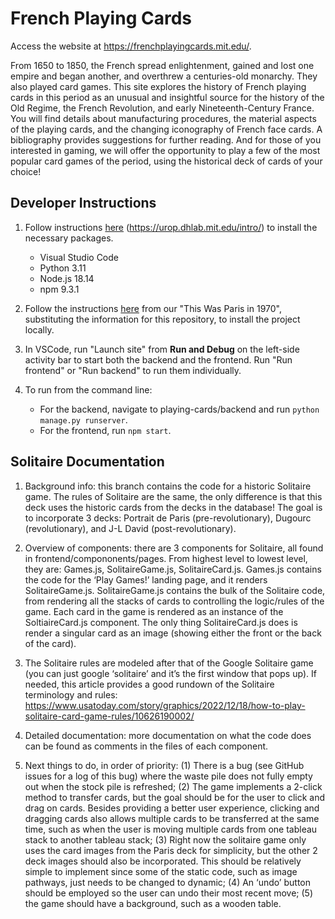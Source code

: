 # French Playing Cards

Access the website at https://frenchplayingcards.mit.edu/.

From 1650 to 1850, the French spread enlightenment, gained and lost one empire and began another, and overthrew a centuries-old monarchy. They also played card games. This site explores the history of French playing cards in this period as an unusual and insightful source for the history of the Old Regime, the French Revolution, and early Nineteenth-Century France. You will find details about manufacturing procedures, the material aspects of the playing cards, and the changing iconography of French face cards. A bibliography provides suggestions for further reading. And for those of you interested in gaming, we will offer the opportunity to play a few of the most popular card games of the period, using the historical deck of cards of your choice!


## Developer Instructions

1. Follow instructions [here](https://urop.dhlab.mit.edu/intro/) (https://urop.dhlab.mit.edu/intro/) to install the necessary packages.
    - Visual Studio Code
    - Python 3.11
    - Node.js 18.14
    - npm 9.3.1

2. Follow the instructions [here](https://urop.dhlab.mit.edu/paris-installation-guide/) from our "This Was Paris in 1970", substituting the information for this repository, to install the project locally. 

3. In VSCode, run "Launch site" from **Run and Debug** on the left-side activity bar to start both the backend and the frontend. Run "Run frontend" or "Run backend" to run them individually.

4. To run from the command line:
    - For the backend, navigate to playing-cards/backend and run `python manage.py runserver`. 
    - For the frontend, run `npm start`. 



## Solitaire Documentation

1. Background info: this branch contains the code for a historic Solitaire game. The rules of Solitaire are the same, the only difference is that this deck uses the historic cards from the decks in the database! The goal is to incorporate 3 decks: Portrait de Paris (pre-revolutionary), Dugourc (revolutionary), and J-L David (post-revolutionary).

2. Overview of components: there are 3 components for Solitaire, all found in frontend/compononents/pages. From highest level to lowest level, they are: Games.js, SolitaireGame.js, SolitaireCard.js. Games.js contains the code for the ‘Play Games!’ landing page, and it renders SolitaireGame.js. SolitaireGame.js contains the bulk of the Solitaire code, from rendering all the stacks of cards to controlling the logic/rules of the game. Each card in the game is rendered as an instance of the SoltiaireCard.js component. The only thing SolitaireCard.js does is render a singular card as an image (showing either the front or the back of the card). 

3. The Solitaire rules are modeled after that of the Google Solitaire game (you can just google ‘solitaire’ and it’s the first window that pops up). If needed, this article provides a good rundown of the Solitaire terminology and rules: https://www.usatoday.com/story/graphics/2022/12/18/how-to-play-solitaire-card-game-rules/10626190002/ 

4. Detailed documentation: more documentation on what the code does can be found as comments in the files of each component.

5. Next things to do, in order of priority: (1) There is a bug (see GitHub issues for a log of this bug) where the waste pile does not fully empty out when the stock pile is refreshed; (2) The game implements a 2-click method to transfer cards, but the goal should be for the user to click and drag on cards. Besides providing a better user experience, clicking and dragging cards also allows multiple cards to be transferred at the same time, such as when the user is moving multiple cards from one tableau stack to another tableau stack; (3) Right now the solitaire game only uses the card images from the Paris deck for simplicity, but the other 2 deck images should also be incorporated. This should be relatively simple to implement since some of the static code, such as image pathways, just needs to be changed to dynamic; (4) An ‘undo’ button should be employed so the user can undo their most recent move; (5) the game should have a background, such as a wooden table.

